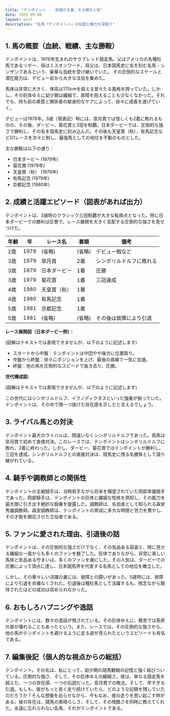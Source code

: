 ```yaml
---
title: "テンポイント -  悲劇の王者、その輝きと影"
date: 2025-05-08
layout: post
description: "名馬『テンポイント』の伝説と魅力を深堀り"
---
```


## 1. 馬の概要（血統、戦績、主な勝鞍）

テンポイントは、1976年生まれのサラブレッド競走馬。父はアメリカの名種牡馬であるリボー、母はミスオンワード。母父は、日本競馬史に名を刻む名馬・シンザンであるという、豪華な血統を受け継いでいた。  その圧倒的なスケールと潜在能力は、デビュー前から大きな注目を集めた。

馬体は非常に大きく、体高は170cmを超える堂々たる風格を誇っていた。しかし、その巨体ゆえに幼少期は繊細で、故障を抱えることも少なくなかった。それでも、持ち前の素質と関係者の献身的なケアによって、徐々に成長を遂げていく。

デビューは1978年。3歳（現表記）時には、皐月賞では惜しくも2着に敗れるものの、その後、ダービー、菊花賞と3冠を制覇。日本ダービーでは、圧倒的な強さで勝利し、その名を競馬史に刻み込んだ。その後も天皇賞（秋）、有馬記念などG1レースを次々と制し、最強馬としての地位を不動のものとした。

主な勝鞍は以下の通り：

* 日本ダービー (1979年)
* 菊花賞 (1979年)
* 天皇賞（秋） (1979年)
* 有馬記念 (1979年)
* 京都記念 (1980年)


## 2. 成績と活躍エピソード（図表があれば出力）

テンポイントは、3歳時のクラシック三冠制覇が大きな転換点となった。特に日本ダービーでの勝利は圧巻で、レース展開を大きく支配する圧倒的な強さを見せつけた。

| 年齢 | 年 | レース名 | 着順 | 備考 |
|---|---|---|---|---|
| 2歳 | 1978 |  (省略) | (省略) |  デビュー戦など |
| 3歳 | 1979 | 皐月賞 | 2着 |  シンボリルドルフに敗れる |
| 3歳 | 1979 | 日本ダービー | 1着 |  圧勝 |
| 3歳 | 1979 | 菊花賞 | 1着 |  三冠達成 |
| 4歳 | 1980 | 天皇賞（秋） | 1着 |  |
| 4歳 | 1980 | 有馬記念 | 1着 |  |
| 5歳 | 1981 | 京都記念 | 1着 |  |
| 5歳 | 1981 | (省略) | (省略) |  その後は故障により引退 |

**レース展開図（日本ダービー例）：**

(図解はテキストでは表現できませんが、以下のように記述します)

* スタートから中盤：テンポイントは中団やや後方に位置取り。
* 中盤から終盤：徐々にポジションを上げ、最後の直線で一気に加速。
* 終盤：他の馬を圧倒的なスピードで抜き去り、圧勝。

**世代構成図:**

(図解はテキストでは表現できませんが、以下のように記述します)

この世代にはシンボリルドルフ、イクノディクタスといった強豪が揃っていた。テンポイントは、その中で頭一つ抜けた存在感を示したと言えるでしょう。


## 3. ライバル馬との対決

テンポイント最大のライバルは、間違いなくシンボリルドルフであった。両馬は皐月賞で初めて直接対決。このレースでは、テンポイントはシンボリルドルフに敗れ、2着に終わった。しかし、ダービー、菊花賞ではテンポイントが勝利し、三冠を達成。シンボリルドルフとの直接対決は、競馬史に残る名勝負として語り継がれている。


## 4. 騎手や調教師との関係性

テンポイントの主戦騎手は、当時若手ながら将来を嘱望されていた岡部幸雄騎手であった。岡部騎手は、テンポイントの巨体と繊細な性格を熟知し、その能力を最大限に引き出す絶妙な騎乗を披露した。調教師は、名伯楽として知られる森安秀雄調教師。森安調教師は、テンポイントの育成に多大な時間と労力を費やし、その才能を開花させた立役者である。


## 5. ファンに愛された理由、引退後の話

テンポイントは、その圧倒的な強さだけでなく、その気品ある容姿と、時に見せる繊細な一面からも多くのファンを魅了した。巨体でありながら、非常に美しい馬体と気品ある佇まいは、多くのファンを虜にした。その人気は、ダービーでの圧勝によって頂点に達し、日本競馬界を代表する名馬としての地位を確立した。

しかし、その華々しい活躍の裏には、故障との闘いがあった。5歳時には、故障により引退を余儀なくされた。引退後は種牡馬として活躍するも、残念ながら期待されたほどの成功は収められなかった。


## 6. おもしろハプニングや逸話

テンポイントには、数々の逸話が残されている。その巨体ゆえに、厩舎では馬房の扉が壊れることもあったという。また、レースでは、その圧倒的な強さから、他の馬がテンポイントを避けるように走る姿が見られたというエピソードも有名である。


## 7. 編集後記（個人的な視点からの総括）

テンポイント。その名は、私にとって、幼少期の競馬観戦の記憶と強く結びついている。圧倒的な強さ、そして、その巨体ゆえの繊細さ。彼は、単なる競走馬を超えた、一つの存在感、一つの伝説だった。皐月賞での敗北、そして、早すぎる引退。もしも、彼がもっと長く走り続けていたら、どのような記録を残していたのだろうか？そんな想像を巡らせながら、今もなお、彼の走りを思い起こす時がある。彼の存在は、競馬の素晴らしさ、そして、その残酷さを同時に教えてくれた。永遠に忘れられない名馬、それがテンポイントである。
